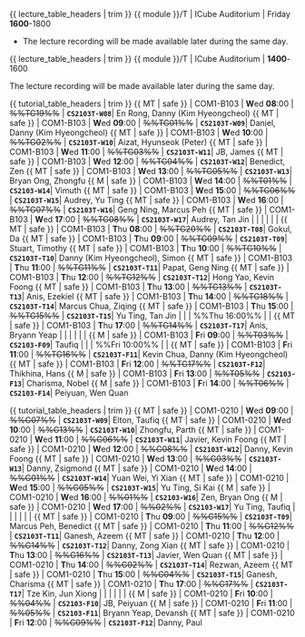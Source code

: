 <span id="lectures-s1">

{{ lecture_table_headers | trim }}
{{ module }}/T | ICube Auditorium | Friday **1600**-1800

* The lecture recording will be made available later during the same day.
</span>

<span id="lectures-s2">

{{ lecture_table_headers | trim }}
{{ module }}/T | ICube Auditorium | **1400**-1600

The lecture recording will be made available later during the same day.
</span>

<span id="tutorials-s1">

{{ tutorial_table_headers | trim }}
{{ MT | safe }} | COM1-B103 | **W**ed  **08**:00 | ~~%%TG19%%~~ | **`CS2103T-W08`**| En Rong, Danny (Kim Hyeongcheol)
{{ MT | safe }} | COM1-B103 | **W**ed  **09**:00 | ~~%%TG01%%~~ | **`CS2103T-W09`**| Daniel, Danny (Kim Hyeongcheol)
{{ MT | safe }} | COM1-B103 | **W**ed  **10**:00 | ~~%%TG02%%~~ | **`CS2103T-W10`**| Aizat, Hyunseok (Peter)
{{ MT | safe }} | COM1-B103 | **W**ed  **11**:00 | ~~%%TG03%%~~ | **`CS2103T-W11`**| JB, James
{{ MT | safe }} | COM1-B103 | **W**ed  **12**:00 | ~~%%TG04%%~~ | **`CS2103T-W12`**| Benedict, Zen
{{ MT | safe }} | COM1-B103 | **W**ed  **13**:00 | ~~%%TG05%%~~ | **`CS2103T-W13`**| Bryan Ong, Zhongfu
{{ M | safe }} | COM1-B103 | **W**ed  **14**:00 | ~~%%T01%%~~ | **`CS2103-W14`**| Vimuth
{{ MT | safe }} | COM1-B103 | **W**ed  **15**:00 | ~~%%TG06%%~~ | **`CS2103T-W15`**| Audrey, Yu Ting
{{ MT | safe }} | COM1-B103 | **W**ed  **16**:00 | ~~%%TG07%%~~ | **`CS2103T-W16`**| Geng Ning, Marcus Peh
{{ MT | safe }} | COM1-B103 | **W**ed  **17**:00 | ~~%%TG08%%~~ | **`CS2103T-W17`**| Audrey, Tan Jin
 | | | | | |
{{ MT | safe }} | COM1-B103 | **T**hu  **08**:00 | ~~%%TG20%%~~ | **`CS2103T-T08`**| Gokul, Da
{{ MT | safe }} | COM1-B103 | **T**hu  **09**:00 | ~~%%TG09%%~~ | **`CS2103T-T09`**| Stuart, Timothy
{{ MT | safe }} | COM1-B103 | **T**hu  **10**:00 | ~~%%TG10%%~~ | **`CS2103T-T10`**| Danny (Kim Hyeongcheol), Simon
{{ MT | safe }} | COM1-B103 | **T**hu  **11**:00 | ~~%%TG11%%~~ | **`CS2103T-T11`**| Papat, Geng Ning
{{ MT | safe }} | COM1-B103 | **T**hu  **12**:00 | ~~%%TG12%%~~ | **`CS2103T-T12`**| Hong Yao, Kevin Foong
{{ MT | safe }} | COM1-B103 | **T**hu  **13**:00 | ~~%%TG13%%~~ | **`CS2103T-T13`**| Anis, Ezekiel
{{ MT | safe }} | COM1-B103 | **T**hu  **14**:00 | ~~%%TG18%%~~ | **`CS2103T-T14`**| Marcus Chua, Ziqing
{{ MT | safe }} | COM1-B103 | **T**hu  **15**:00 | ~~%%TG15%%~~ | **`CS2103T-T15`**| Yu Ting, Tan Jin
 | | | %%Thu 16:00%% | |
{{ MT | safe }} | COM1-B103 | **T**hu  **17**:00 | ~~%%TG14%%~~ | **`CS2103T-T17`**| Anis, Bryann Yeap
 | | | | | |
{{ M | safe }} | COM1-B103 | **F**ri  **09**:00 | ~~%%T03%%~~ | **`CS2103-F09`**| Taufiq
 | | | %%Fri 10:00%%  | |
{{ MT | safe }} | COM1-B103 | **F**ri  **11**:00 | ~~%%TG16%%~~ | **`CS2103T-F11`**| Kevin Chua, Danny (Kim Hyeongcheol)
{{ MT | safe }} | COM1-B103 | **F**ri  **12**:00 | ~~%%TG17%%~~ | **`CS2103T-F12`**| Thikhina, Hans
{{ M | safe }} | COM1-B103 | **F**ri  **13**:00 | ~~%%T05%%~~ | **`CS2103-F13`**| Charisma, Nobel
{{ M | safe }} | COM1-B103 | **F**ri  **14**:00 | ~~%%T06%%~~ | **`CS2103-F14`**| Peiyuan, Wen Quan
</span>

<span id="tutorials-s2">

{{ tutorial_table_headers | trim }}
 {{ MT | safe }} | COM1-0210 | **W**ed  **09**:00 | ~~%%G07%%~~ | **`CS2103T-W09`**| Elton, Taufiq
{{ MT | safe }} | COM1-0210 | **W**ed  **10**:00 | ~~%%G13%%~~ | **`CS2103T-W10`**| Zhongfu, Parth
{{ MT | safe }} | COM1-0210 | **W**ed  **11**:00 | ~~%%G06%%~~ | **`CS2103T-W11`**| Javier, Kevin Foong
{{ MT | safe }} | COM1-0210 | **W**ed  **12**:00 | ~~%%G08%%~~ | **`CS2103T-W12`**| Danny, Kevin Foong
{{ MT | safe }} | COM1-0210 | **W**ed  **13**:00 | ~~%%G03%%~~ | **`CS2103T-W13`**| Danny, Zsigmond
{{ MT | safe }} | COM1-0210 | **W**ed  **14**:00 | ~~%%G01%%~~ | **`CS2103T-W14`**| Yuan Wei, Yi Xian
{{ MT | safe }} | COM1-0210 | **W**ed  **15**:00 | ~~%%G05%%~~ | **`CS2103T-W15`**| Yu Ting, Si Kai
{{ M | safe }} | COM1-0210 | **W**ed  **16**:00 | ~~%%01%%~~ | **`CS2103-W16`**| Zen, Bryan Ong
{{ M | safe }} | COM1-0210 | **W**ed  **17**:00 | ~~%%02%%~~ | **`CS2103-W17`**| Yu Ting, Taufiq
 | | | | | |
{{ MT | safe }} | COM1-0210 | **T**hu  **09**:00 | ~~%%G15%%~~ | **`CS2103T-T09`**| Marcus Peh, Benedict
{{ MT | safe }} | COM1-0210 | **T**hu  **11**:00 | ~~%%G12%%~~ | **`CS2103T-T11`**| Ganesh, Azeem
{{ MT | safe }} | COM1-0210 | **T**hu  **12**:00 | ~~%%G14%%~~ | **`CS2103T-T12`**| Danny, Zong Xian
{{ MT | safe }} | COM1-0210 | **T**hu  **13**:00 | ~~%%G16%%~~ | **`CS2103T-T13`**| Javier, Wen Quan
{{ MT | safe }} | COM1-0210 | **T**hu  **14**:00 | ~~%%G02%%~~ | **`CS2103T-T14`**| Rezwan, Azeem
{{ MT | safe }} | COM1-0210 | **T**hu  **15**:00 | ~~%%G04%%~~ | **`CS2103T-T15`**| Ganesh, Charisma
{{ MT | safe }} | COM1-0210 | **T**hu  **17**:00 | ~~%%G17%%~~ | **`CS2103T-T17`**| Tze Kin, Jun Xiong
 | | | | | |
{{ M | safe }} | COM1-0210 | **F**ri  **10**:00 | ~~%%04%%~~ | **`CS2103-F10`**| JB, Peiyuan
{{ M | safe }} | COM1-0210 | **F**ri  **11**:00 | ~~%%05%%~~ | **`CS2103-F11`**| Bryann Yeap, Devansh
{{ MT | safe }} | COM1-0210 | **F**ri  **12**:00 | ~~%%G09%%~~ | **`CS2103T-F12`**| Danny, Paul
</span>
